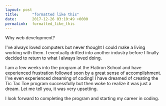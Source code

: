 ```yaml
---
layout: post
title:      "formatted like this"
date:       2017-12-26 03:10:49 +0000
permalink:  formatted_like_this
---
```


Why web development?

I've always loved computers but never thought I could make a living working with them.  I eventually drifted into another industry before I finally decided to return to what I always loved doing.   

I am a few weeks into the program at the Flatiron School and have experienced frustration followed soon by a great sense of accomplishment.   I've even experienced dreaming of coding!  I have dreamed of creating the Tic Tac Toe program successfully but then woke to realize it was just a dream.  Let me tell you, it was very upsetting.  

I look forward to completing the program and starting my career in coding.  
